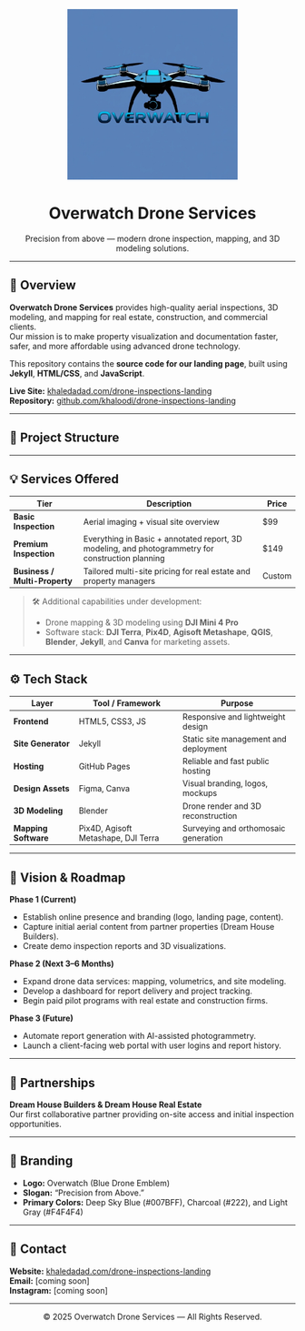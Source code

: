 <p align="center">
  <img src="./images/overwatch_logo.jpg" alt="Overwatch Drone Services Logo" width="300"/>
</p>

<h1 align="center">Overwatch Drone Services</h1>
<p align="center">
  Precision from above — modern drone inspection, mapping, and 3D modeling solutions.
</p>

---

## 🚀 Overview

**Overwatch Drone Services** provides high-quality aerial inspections, 3D modeling, and mapping for real estate, construction, and commercial clients.  
Our mission is to make property visualization and documentation faster, safer, and more affordable using advanced drone technology.

This repository contains the **source code for our landing page**, built using **Jekyll**, **HTML/CSS**, and **JavaScript**.

**Live Site:** [khaledadad.com/drone-inspections-landing](https://www.khaledadad.com/drone-inspections-landing/)  
**Repository:** [github.com/khaloodi/drone-inspections-landing](https://github.com/khaloodi/drone-inspections-landing)

---

## 🧱 Project Structure


---

## 💡 Services Offered

| Tier | Description | Price |
|------|--------------|-------|
| **Basic Inspection** | Aerial imaging + visual site overview | $99 |
| **Premium Inspection** | Everything in Basic + annotated report, 3D modeling, and photogrammetry for construction planning | $149 |
| **Business / Multi-Property** | Tailored multi-site pricing for real estate and property managers | Custom |

> 🛠️ Additional capabilities under development:  
> - Drone mapping & 3D modeling using **DJI Mini 4 Pro**  
> - Software stack: **DJI Terra**, **Pix4D**, **Agisoft Metashape**, **QGIS**, **Blender**, **Jekyll**, and **Canva** for marketing assets.

---

## ⚙️ Tech Stack

| Layer | Tool / Framework | Purpose |
|-------|-------------------|----------|
| **Frontend** | HTML5, CSS3, JS | Responsive and lightweight design |
| **Site Generator** | Jekyll | Static site management and deployment |
| **Hosting** | GitHub Pages | Reliable and fast public hosting |
| **Design Assets** | Figma, Canva | Visual branding, logos, mockups |
| **3D Modeling** | Blender | Drone render and 3D reconstruction |
| **Mapping Software** | Pix4D, Agisoft Metashape, DJI Terra | Surveying and orthomosaic generation |

---

## 🧭 Vision & Roadmap

**Phase 1 (Current)**  
- Establish online presence and branding (logo, landing page, content).  
- Capture initial aerial content from partner properties (Dream House Builders).  
- Create demo inspection reports and 3D visualizations.

**Phase 2 (Next 3–6 Months)**  
- Expand drone data services: mapping, volumetrics, and site modeling.  
- Develop a dashboard for report delivery and project tracking.  
- Begin paid pilot programs with real estate and construction firms.

**Phase 3 (Future)**  
- Automate report generation with AI-assisted photogrammetry.  
- Launch a client-facing web portal with user logins and report history.

---

## 🤝 Partnerships

**Dream House Builders & Dream House Real Estate**  
Our first collaborative partner providing on-site access and initial inspection opportunities.

---

## 📸 Branding

- **Logo:** Overwatch (Blue Drone Emblem)  
- **Slogan:** “Precision from Above.”  
- **Primary Colors:** Deep Sky Blue (#007BFF), Charcoal (#222), and Light Gray (#F4F4F4)

---

## 💬 Contact

**Website:** [khaledadad.com/drone-inspections-landing](https://www.khaledadad.com/drone-inspections-landing/)  
**Email:** [coming soon]  
**Instagram:** [coming soon]  

---

<p align="center">© 2025 Overwatch Drone Services — All Rights Reserved.</p>
